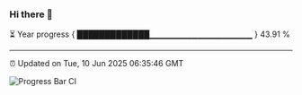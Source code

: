 ### Hi there 👋

⏳ Year progress { █████████████▁▁▁▁▁▁▁▁▁▁▁▁▁▁▁▁▁ } 43.91 %

---

⏰ Updated on Tue, 10 Jun 2025 06:35:46 GMT

![Progress Bar CI](https://github.com/ZhaoGui/ZhaoGui/workflows/Progress%20Bar%20CI/badge.svg)
